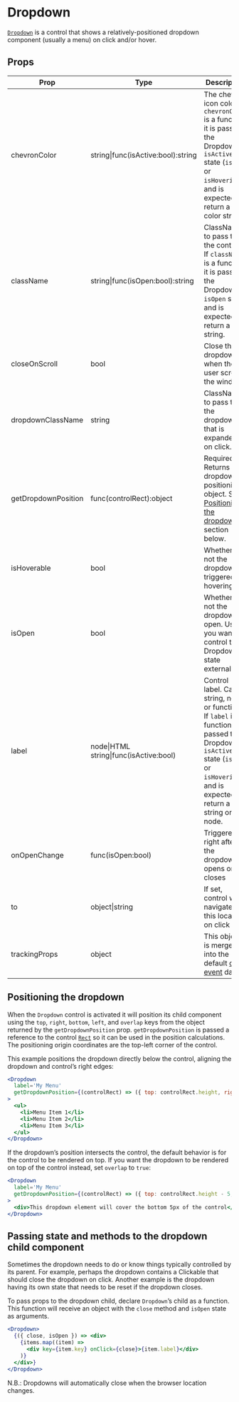 # Dropdown

[`Dropdown`](/src/components/Dropdown/index.js) is a control that shows a relatively-positioned dropdown component (usually a menu) on click and/or hover.

## Props

Prop|Type|Description|Default
---|---|---|---
chevronColor|string\|func(isActive:bool):string|The chevron icon color. If `chevronColor` is a function, it is passed the Dropdown’s `isActive` state (`isOpen` or `isHovering`), and is expected to return a color string.|colorNeutral1F
className|string\|func(isOpen:bool):string|ClassName to pass to the control. If `className` is a function, it is passed the Dropdown’s `isOpen` state and is expected to return a string.|
closeOnScroll|bool|Close the dropdown when the user scrolls the window|false
dropdownClassName|string|ClassName to pass to the dropdown that is expanded on click.|
getDropdownPosition|func(controlRect):object|Required. Returns the dropdown positioning object. See [Positioning the dropdown](#positioning-the-dropdown) section below.|
isHoverable|bool|Whether or not the dropdown is triggered by hovering|false
isOpen|bool|Whether or not the dropdown is open. Use if you want to control the Dropdown state externally|
label|node\|HTML string\|func(isActive:bool)|Control label. Can be string, node, or function. If `label` is a function, it is passed the Dropdown’s `isActive` state (`isOpen` or `isHovering`), and is expected to return a string or node.|
onOpenChange|func(isOpen:bool)|Triggered right after the dropdown opens or closes|
to|object\|string|If set, control will navigate to this location on click|
trackingProps|object|This object is merged into the default [click event](/docs/guides/event-logging/events/click.md) data.|

## Positioning the dropdown

When the `Dropdown` control is activated it will position its child component using the `top`, `right`, `bottom`, `left`, and `overlap` keys from the object returned by the `getDropdownPosition` prop. `getDropdownPosition` is passed a reference to the control [`Rect`](/docs/utils/Rect.md) so it can be used in the position calculations. The positioning origin coordinates are the top-left corner of the control.

This example positions the dropdown directly below the control, aligning the dropdown and control’s right edges:

```jsx
<Dropdown
  label='My Menu'
  getDropdownPosition={(controlRect) => ({ top: controlRect.height, right: 0 })}
>
  <ul>
    <li>Menu Item 1</li>
    <li>Menu Item 2</li>
    <li>Menu Item 3</li>
  </ul>
</Dropdown>
```

If the dropdown’s position intersects the control, the default behavior is for the control to be rendered on top. If you want the dropdown to be rendered on top of the control instead, set `overlap` to `true`:

```jsx
<Dropdown
  label='My Menu'
  getDropdownPosition={(controlRect) => ({ top: controlRect.height - 5, right: 0, overlap: true })}
>
  <div>This dropdown element will cover the bottom 5px of the control</div>
</Dropdown>
```

## Passing state and methods to the dropdown child component

Sometimes the dropdown needs to do or know things typically controlled by its parent. For example, perhaps the dropdown contains a Clickable that should close the dropdown on click. Another example is the dropdown having its own state that needs to be reset if the dropdown closes.

To pass props to the dropdown child, declare `Dropdown`’s child as a function. This function will receive an object with the `close` method and `isOpen` state as arguments.

```jsx
<Dropdown>
  {({ close, isOpen }) => <div>
    {items.map((item) =>
      <div key={item.key} onClick={close}>{item.label}</div>
    )}
  </div>}
</Dropdown>
```

N.B.: Dropdowns will automatically close when the browser location changes.
